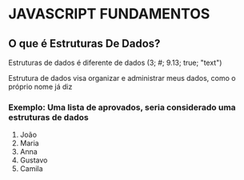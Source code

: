 # JAVASCRIPT FUNDAMENTOS

## O que é Estruturas De Dados?

Estruturas de dados é diferente de dados (3; #; 9.13; true; "text")

Estrutura de dados visa organizar e administrar meus dados, como o próprio
nome já diz

### Exemplo: Uma lista de aprovados, seria considerado uma estruturas de dados

1. João
2. Maria
3. Anna
4. Gustavo 
5. Camila

